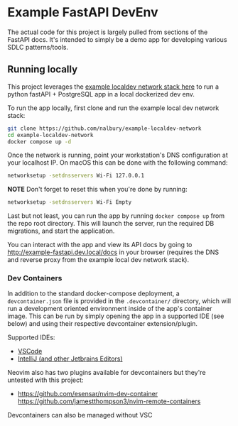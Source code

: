 # Example FastAPI DevEnv

The actual code for this project is largely pulled from sections of the FastAPI docs. It's intended to simply be a demo app for developing various SDLC patterns/tools.

## Running locally
This project leverages the [example localdev network stack here](https://github.com/nalbury/example-localdev-network) to run a python fastAPI + PostgreSQL app in a local dockerized dev env. 

To run the app locally, first clone and run the example local dev network stack:
```bash
git clone https://github.com/nalbury/example-localdev-network
cd example-localdev-network
docker compose up -d
```

Once the network is running, point your workstation's DNS configuration at your localhost IP. On macOS this can be done with the following command:
```bash
networksetup -setdnsservers Wi-Fi 127.0.0.1
```
**NOTE**
Don't forget to reset this when you're done by running:
```bash
networksetup -setdnsservers Wi-Fi Empty
```

Last but not least, you can run the app by running `docker compose up` from the repo root directory. This will launch the server, run the required DB migrations, and start the application. 

You can interact with the app and view its API docs by going to http://example-fastapi.dev.local/docs in your browser (requires the DNS and reverse proxy from the example local dev network stack).

### Dev Containers

In addition to the standard docker-compose deployment, a `devcontainer.json` file is provided in the `.devcontainer/` directory, which will run a development oriented environment inside of the app's container image. This can be run by simply opening the app in a supported IDE (see below) and using their respective devcontainer extension/plugin.

Supported IDEs:
- [VSCode](https://code.visualstudio.com/docs/devcontainers/containers#_quick-start-open-an-existing-folder-in-a-container)
- [IntelliJ (and other Jetbrains Editors)](https://www.jetbrains.com/help/idea/connect-to-devcontainer.html)

Neovim also has two plugins available for devcontainers but they're untested with this project:
- https://github.com/esensar/nvim-dev-container
https://github.com/jamestthompson3/nvim-remote-containers

Devcontainers can also be managed without VSC


